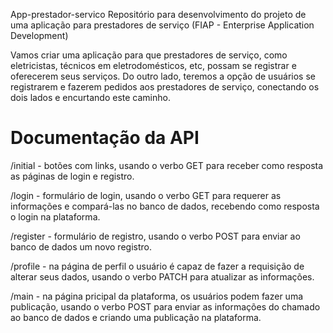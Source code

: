 App-prestador-servico
Repositório para desenvolvimento do projeto de uma aplicação para prestadores de serviço (FIAP - Enterprise Application Development)

Vamos criar uma aplicação para que prestadores de serviço, como eletricistas, técnicos em eletrodomésticos, etc, possam se registrar e oferecerem seus serviços.
Do outro lado, teremos a opção de usuários se registrarem e fazerem pedidos aos prestadores de serviço, conectando os dois lados e encurtando este caminho.



<h1>Documentação da API</h1>


/initial - botões com links, usando o verbo GET para receber como resposta as páginas de login e registro.

/login - formulário de login, usando o verbo GET para requerer as informações e compará-las no banco de dados, recebendo como resposta o login na plataforma.

/register - formulário de registro, usando o verbo POST para enviar ao banco de dados um novo registro.

/profile - na página de perfil o usuário é capaz de fazer a requisição de alterar seus dados, usando o verbo PATCH para atualizar as informações.

/main - na página pricipal da plataforma, os usuários podem fazer uma publicação, usando o verbo POST para enviar as informações do chamado ao banco de dados e criando uma publicação na plataforma.
